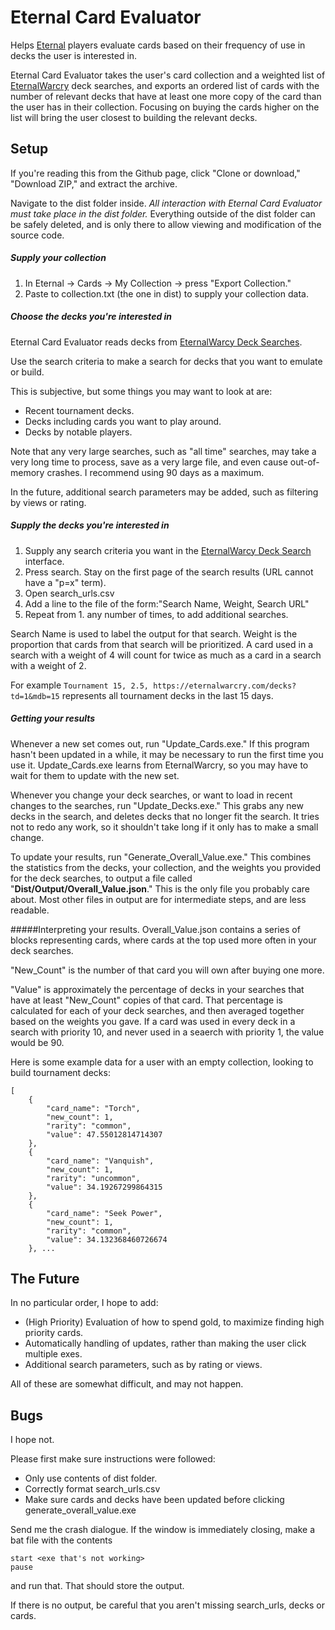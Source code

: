 # Eternal Card Evaluator
Helps [Eternal][https://www.direwolfdigital.com/eternal/] players evaluate cards based on their 
frequency of use in decks the user is interested in.

Eternal Card Evaluator takes the user's card collection and a weighted list of 
[EternalWarcry][https://eternalwarcry.com/] deck searches, and exports an ordered list of cards 
with the number of relevant decks that have at least one more copy of the card than the user has 
in their collection. Focusing on buying the cards higher on the list will bring the user closest 
to building the relevant decks.

## Setup
If you're reading this from the Github page, click "Clone or download," "Download ZIP," and 
extract the archive.

Navigate to the dist folder inside. *All interaction with Eternal Card Evaluator must take place 
in the dist folder.* Everything outside of the dist folder can be safely deleted, 
and is only there to allow viewing and modification of the source code.

##### Supply your collection
1. In Eternal -> Cards -> My Collection -> press "Export Collection."
2. Paste to collection.txt (the one in dist) to supply your collection data.

##### Choose the decks you're interested in

Eternal Card Evaluator reads decks from [EternalWarcy Deck Searches][https://eternalwarcry.com/decks].

Use the search criteria to make a search for decks that you want to emulate or build.

This is subjective, but some things you may want to look at are:
- Recent tournament decks.
- Decks including cards you want to play around.
- Decks by notable players.

Note that any very large searches, such as "all time" searches, may take a very long time to 
process, save as a very large file, and even cause out-of-memory crashes. I recommend using 90 
days as a maximum.

In the future, additional search parameters may be added, such as filtering by views or rating.

##### Supply the decks you're interested in
1. Supply any search criteria you want in the 
[EternalWarcy Deck Search][https://eternalwarcry.com/decks] interface.
2. Press search. Stay on the first page of the search results (URL cannot have a "p=x" term).
3. Open search_urls.csv
4. Add a line to the file of the form:"Search Name, Weight, Search URL"
5. Repeat from 1. any number of times, to add additional searches.

Search Name is used to label the output for that search.
Weight is the proportion that cards from that search will be prioritized. A card used in a search 
with a weight of 4 will count for twice as much as a card in a search with a weight of 2.

For example `Tournament 15, 2.5, https://eternalwarcry.com/decks?td=1&mdb=15` represents all 
tournament decks in the last 15 days.

##### Getting your results
Whenever a new set comes out, run "Update_Cards.exe." If this program hasn't been updated in a 
while, it may be necessary to run the first time you use it. Update_Cards.exe learns from 
EternalWarcry, so you may have to wait for them to update with the new set.

Whenever you change your deck searches, or want to load in recent changes to the searches, run 
"Update_Decks.exe." This grabs any new decks in the search, and deletes decks that no longer fit 
the search. It tries not to redo any work, so it shouldn't take long if it only has to make a 
small change.

To update your results, run "Generate_Overall_Value.exe." This combines the statistics from the 
decks, your collection, and the weights you provided for the deck searches, to output a file 
called "**Dist/Output/Overall_Value.json**." This is the only file you probably care about. Most 
other files in output are for intermediate steps, and are less readable.

#####Interpreting your results.
Overall_Value.json contains a series of blocks representing cards, where cards at the top used 
more often in your deck searches.

"New_Count" is the number of that card you will own after buying one more.

"Value" is approximately the percentage of decks in your searches that have at least "New_Count" 
copies of that card. That percentage is calculated for each of your deck searches, and then 
averaged together based on the weights you gave. If a card was used in every deck in a search 
with priority 10, and never used in a seaerch with priority 1, the value would be 90. 
 
 Here is some example data for a user with an empty collection, looking to build tournament decks:
```
[
    {
        "card_name": "Torch",
        "new_count": 1,
        "rarity": "common",
        "value": 47.55012814714307
    },
    {
        "card_name": "Vanquish",
        "new_count": 1,
        "rarity": "uncommon",
        "value": 34.19267299864315
    },
    {
        "card_name": "Seek Power",
        "new_count": 1,
        "rarity": "common",
        "value": 34.132368460726674
    }, ...
```

## The Future
In no particular order, I hope to add:
- (High Priority) Evaluation of how to spend gold, to maximize finding high priority cards.
- Automatically handling of updates, rather than making the user click multiple exes.
- Additional search parameters, such as by rating or views.

All of these are somewhat difficult, and may not happen.

## Bugs
I hope not.

Please first make sure instructions were followed:
 - Only use contents of dist folder.
 - Correctly format search_urls.csv
 - Make sure cards and decks have been updated before clicking generate_overall_value.exe
 
 Send me the crash dialogue.
 If the window is immediately closing, make a bat file with the contents
 ```
 start <exe that's not working>
 pause
 ```
and run that. That should store the output.

If there is no output, be careful that you aren't missing search_urls, decks or cards. 

[https://www.direwolfdigital.com/eternal/]: https://www.direwolfdigital.com/eternal/
[https://eternalwarcry.com/]: https://eternalwarcry.com/
[https://eternalwarcry.com/decks]: https://eternalwarcry.com/decks
